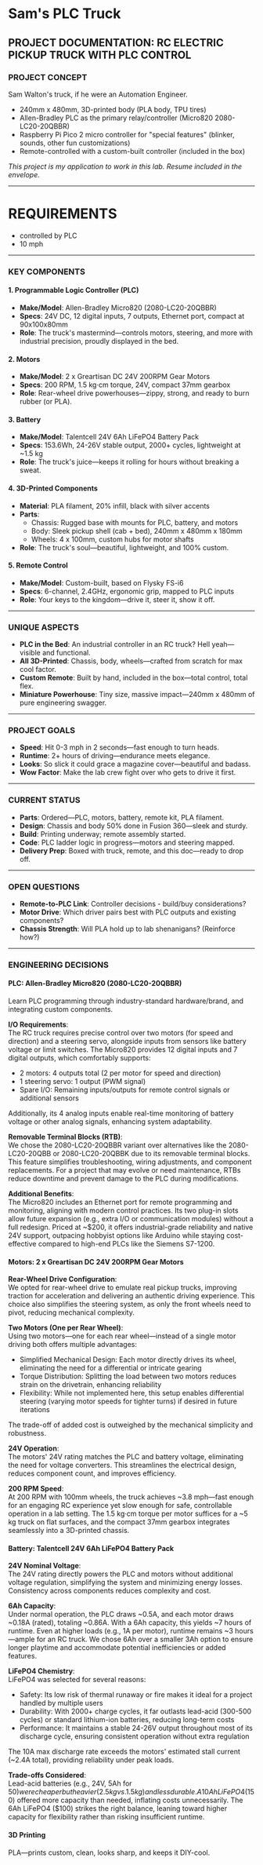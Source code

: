 # Sam's PLC Truck

## PROJECT DOCUMENTATION: RC ELECTRIC PICKUP TRUCK WITH PLC CONTROL

### PROJECT CONCEPT

Sam Walton's truck, if he were an Automation Engineer.

- 240mm x 480mm, 3D-printed body (PLA body, TPU tires)
- Allen-Bradley PLC as the primary relay/controller (Micro820 2080-LC20-20QBBR)
- Raspberry Pi Pico 2 micro controller for "special features" (blinker, sounds, other fun customizations)
- Remote-controlled with a custom-built controller (included in the box)

*This project is my application to work in this lab. Resume included in the envelope.*

---

# REQUIREMENTS
- controlled by PLC
- 10 mph
  
---

### KEY COMPONENTS

#### 1. Programmable Logic Controller (PLC)
- **Make/Model**: Allen-Bradley Micro820 (2080-LC20-20QBBR)
- **Specs**: 24V DC, 12 digital inputs, 7 outputs, Ethernet port, compact at 90x100x80mm
- **Role**: The truck's mastermind—controls motors, steering, and more with industrial precision, proudly displayed in the bed.

#### 2. Motors
- **Make/Model**: 2 x Greartisan DC 24V 200RPM Gear Motors
- **Specs**: 200 RPM, 1.5 kg·cm torque, 24V, compact 37mm gearbox
- **Role**: Rear-wheel drive powerhouses—zippy, strong, and ready to burn rubber (or PLA).

#### 3. Battery
- **Make/Model**: Talentcell 24V 6Ah LiFePO4 Battery Pack
- **Specs**: 153.6Wh, 24-26V stable output, 2000+ cycles, lightweight at ~1.5 kg
- **Role**: The truck's juice—keeps it rolling for hours without breaking a sweat.

#### 4. 3D-Printed Components
- **Material**: PLA filament, 20% infill, black with silver accents
- **Parts**:
  - Chassis: Rugged base with mounts for PLC, battery, and motors
  - Body: Sleek pickup shell (cab + bed), 240mm x 480mm x 180mm
  - Wheels: 4 x 100mm, custom hubs for motor shafts
- **Role**: The truck's soul—beautiful, lightweight, and 100% custom.

#### 5. Remote Control
- **Make/Model**: Custom-built, based on Flysky FS-i6
- **Specs**: 6-channel, 2.4GHz, ergonomic grip, mapped to PLC inputs
- **Role**: Your keys to the kingdom—drive it, steer it, show it off.

---

### UNIQUE ASPECTS

- **PLC in the Bed**: An industrial controller in an RC truck? Hell yeah—visible and functional.
- **All 3D-Printed**: Chassis, body, wheels—crafted from scratch for max cool factor.
- **Custom Remote**: Built by hand, included in the box—total control, total flex.
- **Miniature Powerhouse**: Tiny size, massive impact—240mm x 480mm of pure engineering swagger.

---

### PROJECT GOALS

- **Speed**: Hit 0-3 mph in 2 seconds—fast enough to turn heads.
- **Runtime**: 2+ hours of driving—endurance meets elegance.
- **Looks**: So slick it could grace a magazine cover—beautiful and badass.
- **Wow Factor**: Make the lab crew fight over who gets to drive it first.

---

### CURRENT STATUS

- **Parts**: Ordered—PLC, motors, battery, remote kit, PLA filament.
- **Design**: Chassis and body 50% done in Fusion 360—sleek and sturdy.
- **Build**: Printing underway; remote assembly started.
- **Code**: PLC ladder logic in progress—motors and steering mapped.
- **Delivery Prep**: Boxed with truck, remote, and this doc—ready to drop off.

---

### OPEN QUESTIONS

- **Remote-to-PLC Link**: Controller decisions - build/buy considerations?
- **Motor Drive**: Which driver pairs best with PLC outputs and existing components?
- **Chassis Strength**: Will PLA hold up to lab shenanigans? (Reinforce how?)

---

### ENGINEERING DECISIONS

#### PLC: Allen-Bradley Micro820 (2080-LC20-20QBBR)

Learn PLC programming through industry-standard hardware/brand, and integrating custom components.

**I/O Requirements**:  
The RC truck requires precise control over two motors (for speed and direction) and a steering servo, alongside inputs from sensors like battery voltage or limit switches. The Micro820 provides 12 digital inputs and 7 digital outputs, which comfortably supports:
- 2 motors: 4 outputs total (2 per motor for speed and direction)
- 1 steering servo: 1 output (PWM signal)
- Spare I/O: Remaining inputs/outputs for remote control signals or additional sensors

Additionally, its 4 analog inputs enable real-time monitoring of battery voltage or other analog signals, enhancing system adaptability.

**Removable Terminal Blocks (RTB)**:  
We chose the 2080-LC20-20QBBR variant over alternatives like the 2080-LC20-20QBB or 2080-LC20-20QBBK due to its removable terminal blocks. This feature simplifies troubleshooting, wiring adjustments, and component replacements. For a project that may evolve or need maintenance, RTBs reduce downtime and prevent damage to the PLC during modifications.

**Additional Benefits**:  
The Micro820 includes an Ethernet port for remote programming and monitoring, aligning with modern control practices. Its two plug-in slots allow future expansion (e.g., extra I/O or communication modules) without a full redesign. Priced at ~$200, it offers industrial-grade reliability and native 24V support, outpacing hobbyist options like Arduino while staying cost-effective compared to high-end PLCs like the Siemens S7-1200.

#### Motors: 2 x Greartisan DC 24V 200RPM Gear Motors

**Rear-Wheel Drive Configuration**:  
We opted for rear-wheel drive to emulate real pickup trucks, improving traction for acceleration and delivering an authentic driving experience. This choice also simplifies the steering system, as only the front wheels need to pivot, reducing mechanical complexity.

**Two Motors (One per Rear Wheel)**:  
Using two motors—one for each rear wheel—instead of a single motor driving both offers multiple advantages:
- Simplified Mechanical Design: Each motor directly drives its wheel, eliminating the need for a differential or intricate gearing
- Torque Distribution: Splitting the load between two motors reduces strain on the drivetrain, enhancing reliability
- Flexibility: While not implemented here, this setup enables differential steering (varying motor speeds for tighter turns) if desired in future iterations

The trade-off of added cost is outweighed by the mechanical simplicity and robustness.

**24V Operation**:  
The motors' 24V rating matches the PLC and battery voltage, eliminating the need for voltage converters. This streamlines the electrical design, reduces component count, and improves efficiency.

**200 RPM Speed**:  
At 200 RPM with 100mm wheels, the truck achieves ~3.8 mph—fast enough for an engaging RC experience yet slow enough for safe, controllable operation in a lab setting. The 1.5 kg·cm torque per motor suffices for a ~5 kg truck on flat surfaces, and the compact 37mm gearbox integrates seamlessly into a 3D-printed chassis.

#### Battery: Talentcell 24V 6Ah LiFePO4 Battery Pack

**24V Nominal Voltage**:  
The 24V rating directly powers the PLC and motors without additional voltage regulation, simplifying the system and minimizing energy losses. Consistency across components reduces complexity and cost.

**6Ah Capacity**:  
Under normal operation, the PLC draws ~0.5A, and each motor draws ~0.18A (rated), totaling ~0.86A. With a 6Ah capacity, this yields ~7 hours of runtime. Even at higher loads (e.g., 1A per motor), runtime remains ~3 hours—ample for an RC truck. We chose 6Ah over a smaller 3Ah option to ensure longer playtime and accommodate potential inefficiencies or added features.

**LiFePO4 Chemistry**:  
LiFePO4 was selected for several reasons:
- Safety: Its low risk of thermal runaway or fire makes it ideal for a project handled by multiple users
- Durability: With 2000+ charge cycles, it far outlasts lead-acid (300-500 cycles) or standard lithium-ion batteries, reducing long-term costs
- Performance: It maintains a stable 24-26V output throughout most of its discharge cycle, ensuring consistent operation without extra regulation

The 10A max discharge rate exceeds the motors' estimated stall current (~2.4A total), providing reliability under peak loads.

**Trade-offs Considered**:  
Lead-acid batteries (e.g., 24V, 5Ah for $50) were cheaper but heavier (2.5 kg vs. 1.5 kg) and less durable. A 10Ah LiFePO4 ($150) offered more capacity than needed, inflating costs unnecessarily. The 6Ah LiFePO4 ($100) strikes the right balance, leaning toward higher capacity for flexibility rather than risking insufficient runtime.

#### 3D Printing
PLA—prints custom, clean, looks sharp, and keeps it DIY-cool.
